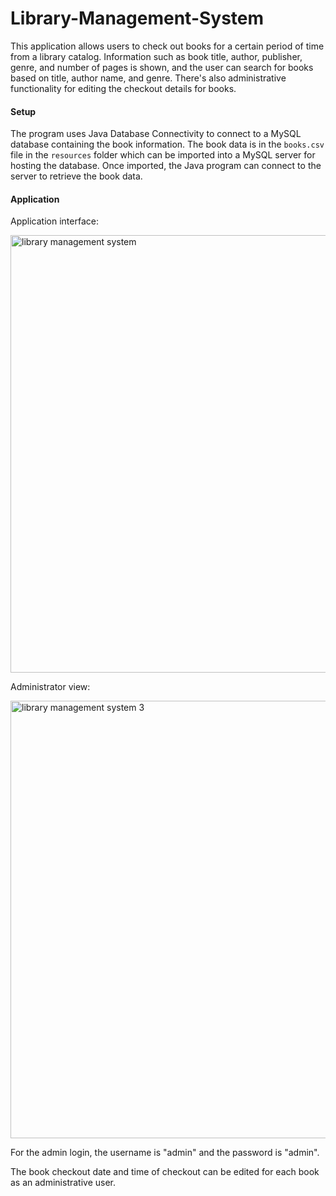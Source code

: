 # Library-Management-System

This application allows users to check out books for a certain period of time from a library catalog. Information such as book title, author, publisher, genre, and number of pages is shown, and the user can search for books based on title, author name, and genre. There's also administrative functionality for editing the checkout details for books.

#### Setup

The program uses Java Database Connectivity to connect to a MySQL database containing the book information. The book data is in the `books.csv` file in the `resources` folder which can be imported into a MySQL server for hosting the database. Once imported, the Java program can connect to the server to retrieve the book data.

#### Application

Application interface:

<img width="700" alt="library management system" src="https://github.com/mclaughlinryan/Library-Management-System/assets/150348966/0521e767-1ff1-4167-9746-58c8dc243193">

&NewLine;

Administrator view:

<img width="700" alt="library management system 3" src="https://github.com/mclaughlinryan/Library-Management-System/assets/150348966/766a4725-9301-49cc-b27b-a49f4d68c969">

&NewLine;

For the admin login, the username is "admin" and the password is "admin".

The book checkout date and time of checkout can be edited for each book as an administrative user.
